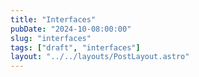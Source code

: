 ```yaml
---
title: "Interfaces"
pubDate: "2024-10-08:00:00"
slug: "interfaces"
tags: ["draft", "interfaces"]
layout: "../../layouts/PostLayout.astro"
---
```

